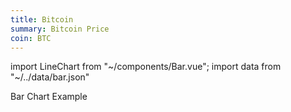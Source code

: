 ```yaml
---
title: Bitcoin
summary: Bitcoin Price
coin: BTC
---
```

import LineChart from "~/components/Bar.vue";
import data from "~/../data/bar.json"

Bar Chart Example

<bar-chart :chartData="data"></bar-chart>
